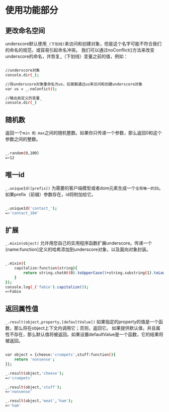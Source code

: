 # 使用功能部分

## 更改命名空间
underscore默认使用`_(下划线)`来访问和创建对象，但是这个名字可能不符合我们的命名的规范，或容易引起命名冲突。
我们可以通过noConflict()方法来改变underscore的命名，并恢复_（下划线）变量之前的值，例如：
```bash

//underscore对象
console.dir(_);

//将underscore对象重命名为us，后面都通过us来访问和创建underscore对象
var us = _.noConfict();

//输出自定义的变量_
console.dir(_)

```

## 随机数
返回一个`min 和 max`之间的随机整数。如果你只传递一个参数，那么返回0和这个参数之间的整数。
```bash

_.random(0,100)
=>12

```

## 唯一id
`_.uniqueId([prefix])`
为需要的客户端模型或者dom元素生成一个`全局唯一的ID`。如果prefix（前缀）参数存在，id将附加给它。
```bash

_.uniqueId('contact_');
=>'contact_104'

```

## 扩展
`_.mixin(object)`
允许用您自己的实用程序函数扩展underscore。传递一个{name:function}定义的哈希添加到underscore对象，以及面向对象封装。
```bash

_.mixin({
	capitalize:function(string){
		return string.chatAt(0).toUpperCase()+string.substring(1).toLowerCase();
	}
});
console.log(_('fabio').capitalize());
=>Fabio

```

## 返回属性值
`_.result(object,property,[defaultValue])`
如果指定的property的值是一个函数，那么将在object上下文内调用它；否则，返回它。
如果提供默认值，并且属性不存在，那么默认值将被返回。如果设置defaultValue是一个函数，它的结果将被返回。
```bash

var object = {cheese:'crumpets',stuff:function(){
	return 'nonsense';
}};

_.result(object,'cheese');
=>'crumpets'

_.result(object,'stuff');
=>'nonsense'

_.result(object,'meat','ham');
=>'ham'

```



















